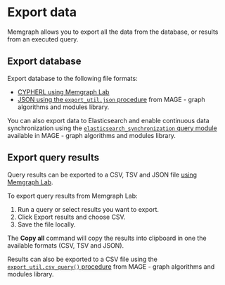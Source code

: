 #  Export data

Memgraph allows you to export all the data from the database, or results from an executed query.

## Export database

Export database to the following file formats:
- [CYPHERL using Memgraph Lab](/data-visualization/user-manual#import--export)
- [JSON using the `export_util.json` procedure](/advanced-algorithms/available-algorithms/export_util) from MAGE - graph algorithms and modules library.

You can also export data to Elasticsearch and enable continuous data
synchronization using the [`elasticsearch_synchronization` query
module](/advanced-algorithms/available-algorithms/elasticsearch_synchronization)
available in MAGE - graph algorithms and modules library. 

## Export query results

Query results can be exported to a CSV, TSV and JSON file [using Memgraph Lab](/data-visualization/user-manual#data-results).

To export query results from Memgraph Lab: 
1. Run a query or select results you want to export.
2. Click Export results and choose CSV.
3. Save the file locally.

The **Copy all** command will copy the results into clipboard in one the
available formats (CSV, TSV and JSON).

Results can also be exported to a CSV file using the [`export_util.csv_query()`
procedure](/advanced-algorithms/available-algorithms/export_util#csv_queryquery-file_path-stream)
from MAGE - graph algorithms and modules library.